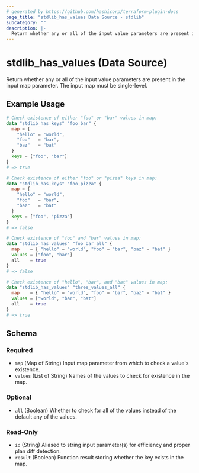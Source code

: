 ```yaml
---
# generated by https://github.com/hashicorp/terraform-plugin-docs
page_title: "stdlib_has_values Data Source - stdlib"
subcategory: ""
description: |-
  Return whether any or all of the input value parameters are present in the input map parameter. The input map must be single-level.
---
```


# stdlib_has_values (Data Source)

Return whether any or all of the input value parameters are present in the input map parameter. The input map must be single-level.

## Example Usage

```terraform
# Check existence of either "foo" or "bar" values in map:
data "stdlib_has_keys" "foo_bar" {
  map = {
    "hello" = "world",
    "foo"   = "bar",
    "baz"   = "bat"
  }
  keys = ["foo", "bar"]
}
# => true

# Check existence of either "foo" or "pizza" keys in map:
data "stdlib_has_keys" "foo_pizza" {
  map = {
    "hello" = "world",
    "foo"   = "bar",
    "baz"   = "bat"
  }
  keys = ["foo", "pizza"]
}
# => false

# Check existence of "foo" and "bar" values in map:
data "stdlib_has_values" "foo_bar_all" {
  map    = { "hello" = "world", "foo" = "bar", "baz" = "bat" }
  values = ["foo", "bar"]
  all    = true
}
# => false

# Check existence of "hello", "bar", and "bat" values in map:
data "stdlib_has_values" "three_values_all" {
  map    = { "hello" = "world", "foo" = "bar", "baz" = "bat" }
  values = ["world", "bar", "bat"]
  all    = true
}
# => true
```

<!-- schema generated by tfplugindocs -->
## Schema

### Required

- `map` (Map of String) Input map parameter from which to check a value's existence.
- `values` (List of String) Names of the values to check for existence in the map.

### Optional

- `all` (Boolean) Whether to check for all of the values instead of the default any of the values.

### Read-Only

- `id` (String) Aliased to string input parameter(s) for efficiency and proper plan diff detection.
- `result` (Boolean) Function result storing whether the key exists in the map.

